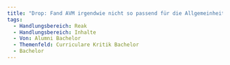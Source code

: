 ```yaml
---
title: "Drop: Fand AVM irgendwie nicht so passend für die Allgemeinheit, vielleicht lieber in einer Vertiefung"
tags:
  - Handlungsbereich: Reak
  - Handlungsbereich: Inhalte
  - Von: Alumni Bachelor
  - Themenfeld: Curriculare Kritik Bachelor
  - Bachelor
---
```

